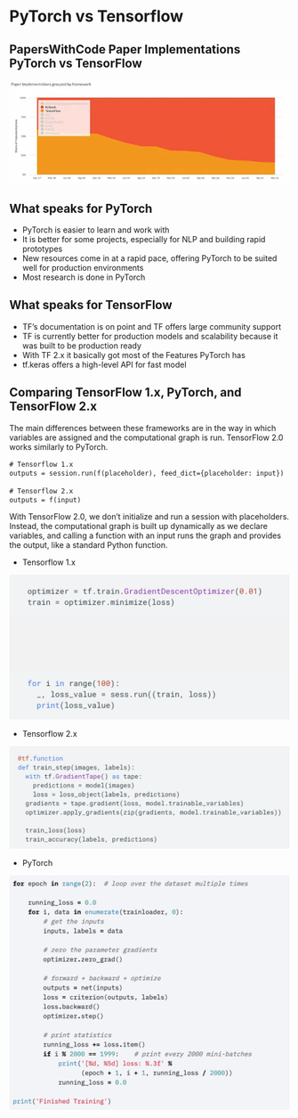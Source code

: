 # PyTorch vs Tensorflow

## PapersWithCode Paper Implementations PyTorch vs TensorFlow

<img src="figs/1_biHOfqejHd7VhDJ7Cwnj1A.webp">

## What speaks for PyTorch

- PyTorch is easier to learn and work with
- It is better for some projects, especially for NLP and building rapid prototypes
- New resources come in at a rapid pace, offering PyTorch to be suited well for production environments
- Most research is done in PyTorch

## What speaks for TensorFlow

- TF’s documentation is on point and TF offers large community support
- TF is currently better for production models and scalability because it was built to be production ready
- With TF 2.x it basically got most of the Features PyTorch has
- tf.keras offers a high-level API for fast model

## Comparing TensorFlow 1.x, PyTorch, and TensorFlow 2.x

The main differences between these frameworks are in the way in which variables are assigned and the computational graph is run. TensorFlow 2.0 works similarly to PyTorch.

```
# Tensorflow 1.x
outputs = session.run(f(placeholder), feed_dict={placeholder: input})

# Tensorflow 2.x
outputs = f(input)
```

With TensorFlow 2.0, we don’t initialize and run a session with placeholders. Instead, the computational graph is built up dynamically as we declare variables, and calling a function with an input runs the graph and provides the output, like a standard Python function.

- Tensorflow 1.x
<img src="figs/tf1.png">

- Tensorflow 2.x
<img src="figs/tf2.png">

- PyTorch
<img src="figs/pytorch.png">